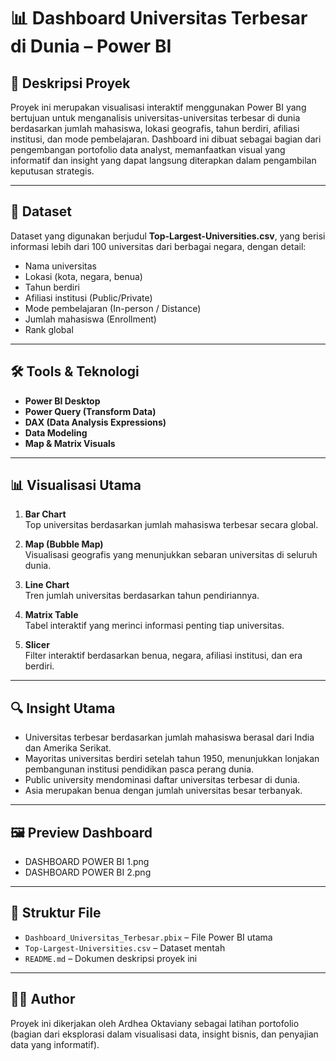 # 📊 Dashboard Universitas Terbesar di Dunia – Power BI

## 📌 Deskripsi Proyek
Proyek ini merupakan visualisasi interaktif menggunakan Power BI yang bertujuan untuk menganalisis universitas-universitas terbesar di dunia berdasarkan jumlah mahasiswa, lokasi geografis, tahun berdiri, afiliasi institusi, dan mode pembelajaran. Dashboard ini dibuat sebagai bagian dari pengembangan portofolio data analyst, memanfaatkan visual yang informatif dan insight yang dapat langsung diterapkan dalam pengambilan keputusan strategis.

---

## 📁 Dataset
Dataset yang digunakan berjudul **Top-Largest-Universities.csv**, yang berisi informasi lebih dari 100 universitas dari berbagai negara, dengan detail:
- Nama universitas
- Lokasi (kota, negara, benua)
- Tahun berdiri
- Afiliasi institusi (Public/Private)
- Mode pembelajaran (In-person / Distance)
- Jumlah mahasiswa (Enrollment)
- Rank global

---

## 🛠️ Tools & Teknologi
- **Power BI Desktop**
- **Power Query (Transform Data)**
- **DAX (Data Analysis Expressions)**
- **Data Modeling**
- **Map & Matrix Visuals**

---

## 📊 Visualisasi Utama
1. **Bar Chart**  
   Top universitas berdasarkan jumlah mahasiswa terbesar secara global.

2. **Map (Bubble Map)**  
   Visualisasi geografis yang menunjukkan sebaran universitas di seluruh dunia.

3. **Line Chart**  
   Tren jumlah universitas berdasarkan tahun pendiriannya.

4. **Matrix Table**  
   Tabel interaktif yang merinci informasi penting tiap universitas.

5. **Slicer**  
   Filter interaktif berdasarkan benua, negara, afiliasi institusi, dan era berdiri.

---

## 🔍 Insight Utama
- Universitas terbesar berdasarkan jumlah mahasiswa berasal dari India dan Amerika Serikat.
- Mayoritas universitas berdiri setelah tahun 1950, menunjukkan lonjakan pembangunan institusi pendidikan pasca perang dunia.
- Public university mendominasi daftar universitas terbesar di dunia.
- Asia merupakan benua dengan jumlah universitas besar terbanyak.

---

## 🖼️ Preview Dashboard
- DASHBOARD POWER BI 1.png
- DASHBOARD POWER BI 2.png

---

## 📂 Struktur File
- `Dashboard_Universitas_Terbesar.pbix` – File Power BI utama
- `Top-Largest-Universities.csv` – Dataset mentah
- `README.md` – Dokumen deskripsi proyek ini

---

## 👩‍💻 Author
Proyek ini dikerjakan oleh Ardhea Oktaviany sebagai latihan portofolio (bagian dari eksplorasi dalam visualisasi data, insight bisnis, dan penyajian data yang informatif).
